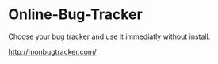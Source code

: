 Online-Bug-Tracker
==================

Choose your bug tracker and use it immediatly without install.

http://monbugtracker.com/
